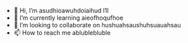 - 👋 Hi, I’m asudhioawuhdoiaihud
l1l
- 🌱 I’m currently learning aieofhoqufhoe
- 💞️ I’m looking to collaborate on hushuahsaushuhsuauahsau
- 📫 How to reach me ablublebluble

<!---
coolusername23/coolusername23 is a ✨ special ✨ repository because its `README.md` (this file) appears on your GitHub profile.
You can click the Preview link to take a look at your changes.
--->
